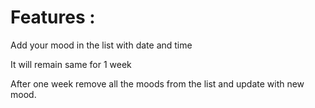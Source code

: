 # Features :

Add your mood in the list with date and time

It will remain same for 1 week

After one week remove all the moods from the list and update with new mood.
